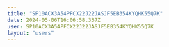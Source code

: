 ```yaml
---
title: "SP10ACX3A54PFCX22J22JASJF5EB354KYQHK55Q7K"
date: 2024-05-06T16:06:58.337Z
user: SP10ACX3A54PFCX22J22JASJF5EB354KYQHK55Q7K
layout: "users"
---
```

    